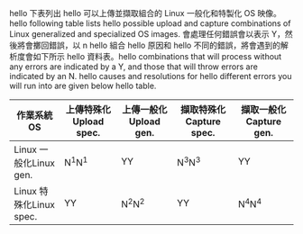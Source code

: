 <span data-ttu-id="c365d-101">hello 下表列出 hello 可以上傳並擷取組合的 Linux 一般化和特製化 OS 映像。</span><span class="sxs-lookup"><span data-stu-id="c365d-101">hello following table lists hello possible upload and capture combinations of Linux generalized and specialized OS images.</span></span> <span data-ttu-id="c365d-102">會處理任何錯誤會以表示 Y，然後將會擲回錯誤，以 n hello 組合 hello 原因和 hello 不同的錯誤，將會遇到的解析度會如下所示 hello 資料表。</span><span class="sxs-lookup"><span data-stu-id="c365d-102">hello combinations that will process without any errors are indicated by a Y, and those that will throw errors are indicated by an N. hello causes and resolutions for hello different errors you will run into are given below hello table.</span></span>

| <span data-ttu-id="c365d-103">作業系統</span><span class="sxs-lookup"><span data-stu-id="c365d-103">OS</span></span> | <span data-ttu-id="c365d-104">上傳特殊化</span><span class="sxs-lookup"><span data-stu-id="c365d-104">Upload spec.</span></span> | <span data-ttu-id="c365d-105">上傳一般化</span><span class="sxs-lookup"><span data-stu-id="c365d-105">Upload gen.</span></span> | <span data-ttu-id="c365d-106">擷取特殊化</span><span class="sxs-lookup"><span data-stu-id="c365d-106">Capture spec.</span></span> | <span data-ttu-id="c365d-107">擷取一般化</span><span class="sxs-lookup"><span data-stu-id="c365d-107">Capture gen.</span></span> |
| --- | --- | --- | --- | --- |
| <span data-ttu-id="c365d-108">Linux 一般化</span><span class="sxs-lookup"><span data-stu-id="c365d-108">Linux gen.</span></span> |<span data-ttu-id="c365d-109">N<sup>1</sup></span><span class="sxs-lookup"><span data-stu-id="c365d-109">N<sup>1</sup></span></span> |<span data-ttu-id="c365d-110">Y</span><span class="sxs-lookup"><span data-stu-id="c365d-110">Y</span></span> |<span data-ttu-id="c365d-111">N<sup>3</sup></span><span class="sxs-lookup"><span data-stu-id="c365d-111">N<sup>3</sup></span></span> |<span data-ttu-id="c365d-112">Y</span><span class="sxs-lookup"><span data-stu-id="c365d-112">Y</span></span> |
| <span data-ttu-id="c365d-113">Linux 特殊化</span><span class="sxs-lookup"><span data-stu-id="c365d-113">Linux spec.</span></span> |<span data-ttu-id="c365d-114">Y</span><span class="sxs-lookup"><span data-stu-id="c365d-114">Y</span></span> |<span data-ttu-id="c365d-115">N<sup>2</sup></span><span class="sxs-lookup"><span data-stu-id="c365d-115">N<sup>2</sup></span></span> |<span data-ttu-id="c365d-116">Y</span><span class="sxs-lookup"><span data-stu-id="c365d-116">Y</span></span> |<span data-ttu-id="c365d-117">N<sup>4</sup></span><span class="sxs-lookup"><span data-stu-id="c365d-117">N<sup>4</sup></span></span> |

